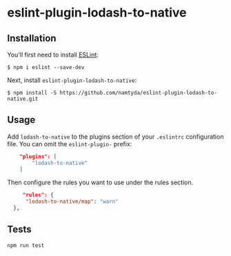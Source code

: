 # eslint-plugin-lodash-to-native

## Installation

You'll first need to install [ESLint](http://eslint.org):

```
$ npm i eslint --save-dev
```

Next, install `eslint-plugin-lodash-to-native`:

```
$ npm install -S https://github.com/namtyda/eslint-plugin-lodash-to-native.git

```

## Usage

Add `lodash-to-native` to the plugins section of your `.eslintrc` configuration file. You can omit the `eslint-plugin-` prefix:

```json
    "plugins": [
        "lodash-to-native"
    ]

```


Then configure the rules you want to use under the rules section.

```json
     "rules": {
      "lodash-to-native/map": "warn"
  },
```

## Tests

```
npm run test
```